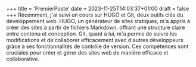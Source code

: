 +++
title = 'PremierPoste'
date = 2023-11-25T14:03:37+01:00
draft = false
+++
Récemment, j'ai suivi un cours sur HUGO et Git, deux outils clés du développement web. HUGO, un générateur de sites statiques, m'a appris à créer des sites à partir de fichiers Markdown, offrant une structure claire entre contenu et conception. Git, quant à lui, m'a permis de suivre les modifications et de collaborer efficacement avec d'autres développeurs grâce à ses fonctionnalités de contrôle de version. Ces compétences sont cruciales pour créer et gérer des sites web de manière efficace et collaborative.
